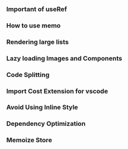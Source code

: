### Important of useRef

### How to use memo

### Rendering large lists

### Lazy loading Images and Components

### Code Splitting

### Import Cost Extension for vscode

### Avoid Using Inline Style

### Dependency Optimization

### Memoize Store
